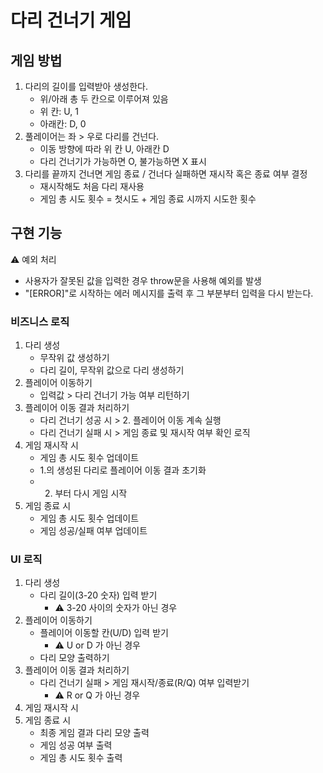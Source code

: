 # 다리 건너기 게임

## 게임 방법

1. 다리의 길이를 입력받아 생성한다.
   - 위/아래 총 두 칸으로 이루어져 있음
   - 위 칸: U, 1
   - 아래칸: D, 0
2. 풀레이어는 좌 > 우로 다리를 건넌다.
   - 이동 방향에 따라 위 칸 U, 아래칸 D
   - 다리 건너기가 가능하면 O, 불가능하면 X 표시
3. 다리를 끝까지 건너면 게임 종료 / 건너다 실패하면 재시작 혹은 종료 여부 결정
   - 재시작해도 처음 다리 재사용
   - 게임 총 시도 횟수 = 첫시도 + 게임 종료 시까지 시도한 횟수

## 구현 기능

⚠️ 예외 처리

- 사용자가 잘못된 값을 입력한 경우 throw문을 사용해 예외를 발생
- "[ERROR]"로 시작하는 에러 메시지를 출력 후 그 부분부터 입력을 다시 받는다.

### 비즈니스 로직

1. 다리 생성
   - 무작위 값 생성하기
   - 다리 길이, 무작위 값으로 다리 생성하기
2. 플레이어 이동하기
   - 입력값 > 다리 건너기 가능 여부 리턴하기
3. 플레이어 이동 결과 처리하기
   - 다리 건너기 성공 시 > 2. 플레이어 이동 계속 실행
   - 다리 건너기 실패 시 > 게임 종료 및 재시작 여부 확인 로직
4. 게임 재시작 시
   - 게임 총 시도 횟수 업데이트
   - 1.의 생성된 다리로 플레이어 이동 결과 초기화
   - 2. 부터 다시 게임 시작
5. 게임 종료 시
   - 게임 총 시도 횟수 업데이트
   - 게임 성공/실패 여부 업데이트

### UI 로직

1. 다리 생성
   - 다리 길이(3-20 숫자) 입력 받기
     - ⚠️ 3-20 사이의 숫자가 아닌 경우
2. 플레이어 이동하기
   - 플레이어 이동할 칸(U/D) 입력 받기
     - ⚠️ U or D 가 아닌 경우
   - 다리 모양 출력하기
3. 플레이어 이동 결과 처리하기
   - 다리 건너기 실패 > 게임 재시작/종료(R/Q) 여부 입력받기
     - ⚠️ R or Q 가 아닌 경우
4. 게임 재시작 시
5. 게임 종료 시
   - 최종 게임 결과 다리 모양 출력
   - 게임 성공 여부 출력
   - 게임 총 시도 횟수 출력
